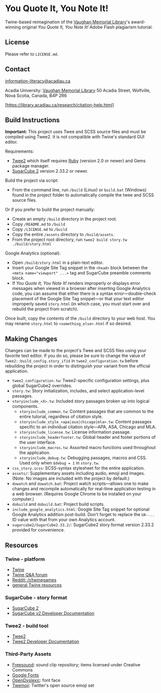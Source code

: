# You Quote It, You Note It!

Twine-based reimagination of the [Vaughan Memorial Library](https://library.acadiau.ca)'s award-winning original _You Quote It, You Note It!_ Adobe Flash plagiarism tutorial.

## License

Please refer to ``LICENSE.md``.

## Contact

[information-literacy@acadiau.ca](mailto:information-literacy@acadiau.ca)

Acadia University: [Vaughan Memorial Library](https://library.acadiau.ca)
50 Acadia Street, Wolfville, Nova Scotia, Canada, B4P 2R6

[https://library.acadiau.ca/research/citation-help.html]

## Build Instructions

**Important:** This project uses Twee and SCSS source files and must be compiled using Twee2. It is not compatible with Twine's standard GUI editor.

Requirements:

- [Twee2](https://dan-q.github.io/twee2/) which itself requires [Ruby](https://www.ruby-lang.org/) (version 2.0 or newer) and Gems package manager.
- [SugarCube 2](https://www.motoslave.net/sugarcube/2/) version 2.33.2 or newer.

Build the project via script:

- From the command line, run ``/build`` (Linux) or ``build.bat`` (Windows) found in the project folder to automatically compile the twee and SCSS source files.

Or if you prefer to build the project manually:

- Create an empty ``/build`` directory in the project root.
- Copy ``/README.md`` to ``/build``
- Copy ``/LICENSE.md`` to ``/build``
- Copy the entire ``/assets`` directory to ``/build/assets``.
- From the project root directory, run ``twee2 build story.tw ./build/story.html``

Google Analytics (optional):
- Open ``/build/story.html`` in a plain-text editor.
- Insert your Google Site Tag snippet in the ``<head>`` block between the ``<meta name="viewport" ...>`` tag and SugarCube preamble comments block.
- If _You Quote It, You Note It!_ renders improperly or displays error messages when viewed in a browser after inserting Google Analytics code, you can assume that either there is a syntax error—double-check placement of the Google Site Tag snippet—or that your text editor improperly saved ``story.html`` (in which case, you must start over and rebuild the project from scratch).

Once built, copy the contents of the ``/build`` directory to your web host. You may rename ``story.html`` to ``<something_else>.html`` if so desired.

## Making Changes

Changes can be made to the project's Twee and SCSS files using your favorite text editor. If you do so, please be sure to change the value of ``Twee2::build_config.story_ifid`` in ``twee2_configuration.tw`` before rebuilding the project in order to distinguish your variant from the official application.

- ``twee2_configuration.tw``: Twee2-specific configuration settings, plus global SugarCube2 overrides.
- ``story.tw``: Story initialization, includes, and select application-level passages.
- ``storyinclude_<X>.tw``: Included story passages broken up into logical components.
  - ``storyinclude_common.tw``: Content passages that are common to the entire tutorial, regardless of citation style.
  - ``storyinclude_style_<apa|asa|chicago|mla>.tw``: Content passages specific to an individual citation style—APA, ASA, Chicago and MLA.
  - ``storyinclude_license.tw``: License information passage.
  - ``storyinclude_headerfooter.tw``: Global header and footer portions of the user interface.
  - ``storyinclude_macros.tw``: Assorted macro functions used throughout the application.
  - ``storyinclude_debug.tw``: Debugging passages, macros and CSS. Used only when ``$debug = 1`` in ``story.tw``.
- ``css_story.scss``: SCSS-syntax stylesheet for the entire application.
- ``assets/``: Supplementary assets including audio, emoji and images. (Note: No images are included with the project by default.) 
- ``dowatch`` and ``dowatch.bat``: Project watch scripts—allows one to make changes and recompile automatically for real-time application testing in a web browser. (Requires Google Chrome to be installed on your computer.)
- ``dobuild`` and ``dobuild.bat``: Project build scripts.
- ``include_google_analytics.html``: Google Site Tag snippet for optional Google Analytics addition post-build. Don't forget to replace the ``UA-...`` ID value with that from your own Analytics account.
- ``sugarcube2/SugarCube2.33.2/``: SugarCube2 story format version 2.33.2 provided for convenience.

## Resources

### Twine - platform

- [Twine](https://twinery.org/)
- [Twine Q&A forum](https://twinery.org/questions/)
- [Reddit: /r/twinegames](https://www.reddit.com/r/twinegames/)
- [general Twine resources](https://github.com/ChapelR/twine-resources)

### SugarCube - story format

- [SugarCube 2](https://www.motoslave.net/sugarcube/2/)
- [SugarCube v2 Developer Documentation](https://www.motoslave.net/sugarcube/2/docs/)

### Twee2 - build tool

- [Twee2](https://dan-q.github.io/twee2/)
- [Twee2 Developer Documentation](https://dan-q.github.io/twee2/documentation.html)

### Third-Party Assets

- [Freesound](https://freesound.org/): sound clip repository; items licensed under Creative Commons  
- [Google Fonts](https://fonts.google.com/)
- [OpenDyslexic](https://opendyslexic.org/): font face
- [Twemoji](https://twemoji.twitter.com/): Twitter's open source emoji set
